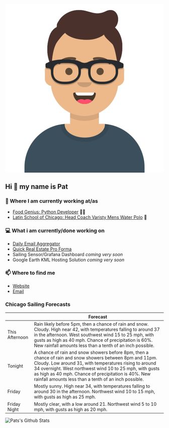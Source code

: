 [![Social banner for p-j-falconer](https://raw.githubusercontent.com/P-J-FALCONER/P-J-FALCONER/master/assets/avataaars.svg)](https://patfalconer.com/)
## Hi :wave: my name is Pat

### 💼 Where I am currently working at/as
- [Food Genius: Python Developer](https://getfoodgenius.com/) 🍔🐍
- [Latin School of Chicago: Head Coach Varisty Mens Water Polo](https://www.latinschool.org/) 🤽


### 💻 What i am currently/done working on
 - [Daily Email Aggregator](https://github.com/P-J-FALCONER/dott_daily_mail)
 - [Quick Real Estate Pro Forma](https://github.com/P-J-FALCONER/henry)
 - Sailing Sensor/Grafana Dashboard *coming very soon*
 - Google Earth KML Hosting Solution *coming very soon*

### 📫 Where to find me
 - [Website](https://patfalconer.com/)
 - [Email](mailto:patrick.j.falconer@gmail.com)


### Chicago Sailing Forecasts
|   | Forecast  |
|---|---|
| This Afternoon | Rain likely before 5pm, then a chance of rain and snow. Cloudy. High near 42, with temperatures falling to around 37 in the afternoon. West southwest wind 15 to 25 mph, with gusts as high as 40 mph. Chance of precipitation is 60%. New rainfall amounts less than a tenth of an inch possible. |
| Tonight | A chance of rain and snow showers before 8pm, then a chance of rain and snow showers between 8pm and 11pm. Cloudy. Low around 31, with temperatures rising to around 34 overnight. West northwest wind 10 to 25 mph, with gusts as high as 40 mph. Chance of precipitation is 40%. New rainfall amounts less than a tenth of an inch possible. |
| Friday | Mostly sunny. High near 34, with temperatures falling to around 30 in the afternoon. Northwest wind 10 to 15 mph, with gusts as high as 25 mph. |
| Friday Night | Mostly clear, with a low around 21. Northwest wind 5 to 10 mph, with gusts as high as 20 mph. |

![Pats's Github Stats](https://github-readme-stats.vercel.app/api?username=p-j-falconer&show_icons=true&theme=radical)
